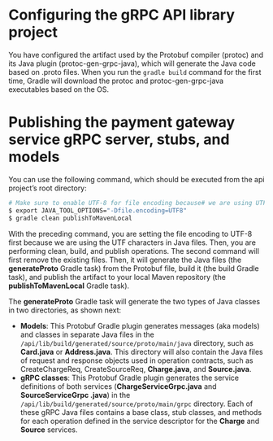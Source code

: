 # Configuring the gRPC API library project
You have configured the artifact used by the Protobuf compiler (protoc) and its Java plugin (protoc-gen-grpc-java), which will generate the Java code based on .proto files.
When you run the ``gradle build`` command for the first time, Gradle will download the protoc and protoc-gen-grpc-java executables based on the OS.

# Publishing the payment gateway service gRPC server, stubs, and models
You can use the following command, which should be executed from the api project’s root directory:

```bash
# Make sure to enable UTF-8 for file encoding because# we are using UTF characters in Java files.
$ export JAVA_TOOL_OPTIONS="-Dfile.encoding=UTF8"
$ gradle clean publishToMavenLocal
```


With the preceding command, you are setting the file encoding to UTF-8 first because we are using the UTF characters in Java files. Then, you are performing clean, build, and publish operations. The second command will first remove the existing files. Then, it will generate the Java files (the **generateProto** Gradle task) from the Protobuf file, build it (the build Gradle task), and publish the artifact to your local Maven repository (the **publishToMavenLocal** Gradle task).

The **generateProto** Gradle task will generate the two types of Java classes in two directories, as shown next:

* **Models**: This Protobuf Gradle plugin generates messages (aka models) and classes in separate Java files in the ``/api/lib/build/generated/source/proto/main/java`` directory, such as **Card.java** or **Address.java**. This directory will also contain the Java files of request and response objects used in operation contracts, such as CreateChargeReq, CreateSourceReq, **Charge.java**, and **Source.java**.
* **gRPC classes**: This Protobuf Gradle plugin generates the service definitions of both services (**ChargeServiceGrpc.java** and **SourceServiceGrpc .java**) in the ``/api/lib/build/generated/source/proto/main/grpc`` directory. Each of these gRPC Java files contains a base class, stub classes, and methods for each operation defined in the service descriptor for the **Charge** and **Source** services.